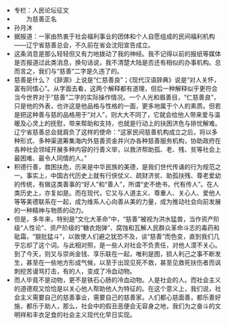 - 专栏：人民论坛征文
- 　　为慈善正名
- 孙月沐
- 据报道：一家由热衷于社会福利事业的团体和个人自愿组成的民间福利机构——辽宁省慈善总会，不久前在省会沈阳宣告成立。
- 这条消息是那么轻轻但又有力地拨动了我的神经。我不记得以前的报纸等媒体是否报道过此类消息，换句话说，我不清楚大陆是否还有相似的办事机构。总而言之，我们与“慈善”二字是久违了的。
- 慈善是什么？《辞源》上说是“仁慈善良”；《现代汉语辞典》说是“对人关怀，富有同情心”。从字面去看，这两个解释都有道理，但后一种解释似乎更符合当今世界对于“慈善”二字的实际操作情况。一个人光和眉善目，“仁慈善良”，只是他的外表，也许这是他品格与性格的一面，更多地属于个人的素质。但若是把这种善与慈的品格用于“对人”，则大大不同了，它就会给他人带来爱与温暖及心灵上的抚慰，带来帮助和支持，也就是行动上的扶困济危与排忧解难。辽宁省慈善总会就肩负了这样的使命：“这家民间慈善机构成立之后，将以多种形式、多种渠道筹集海内外慈善资金并兴办各种慈善服务机构，协助政府在各种社会领域开展多种内容的行善义举，以救济帮助孤、老、残、贫等社会上最困难、最令人同情的人。”
- 积德行善，救困扶危，历来是中华民族的美德，是我们世代传诵的行为规范之一。事实上，中国古代历史上就有行侠仗义、疏财济贫、助孤扶残、尊老爱幼的传统，有做这类善事的“好人”和“善人”，所谓“史不绝书，代有传人”。在人类历史上，亦复如是。而在现代，它又与人道主义、尊重人、关心人、爱他人等等美德联系在一起，成为维系人心向善从美的力量，成为推动社会向前发展的一种精神与物质的动力。
- 但是，多年来，特别是“文化大革命”中，“慈善”被视为洪水猛兽，当作资产阶级“人性论”、资产阶级的“糖衣炮弹”、腐蚀和瓦解人民群众革命斗志的毒药和砒霜，“狠批猛斗”，以致使人们避之犹恐不及，谈“慈善”而色变，直到我们几乎忘却了这个词。与此相对照，是一些人对社会不负责任，对他人漠不关心。到了今天，则又与崇尚金钱、享乐联在一起，唯利是图，损人利己之事不断发生，甚至在一些地方形成气候，以至于出现见死不救，甚至见救死扶伤者而讽刺挖苦谩骂打击，有的人，变成了冷血动物。
- 而人毕竟不是动物，更不是铁石心肠的冷血动物。人是社会的人。而社会主义的道德观又恰恰是以关心他人帮助他人为特征的。在这个意义上，我们说，社会主义需要自己的慈善事业，需要自己的慈善家。人们都心慈面善，都乐善好施，都乐于助人，那么，社会中的假丑恶便会无容身之地，我们为之奋斗的文明祥和丰衣足食的社会主义现代化早日实现。
